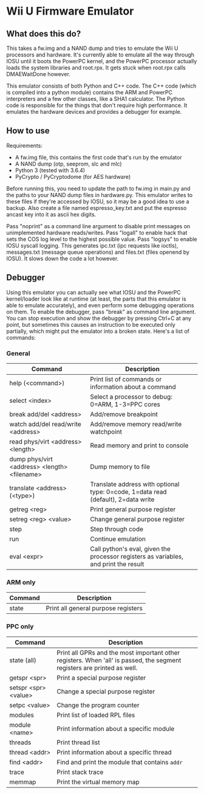 # Wii U Firmware Emulator
## What does this do?
This takes a fw.img and a NAND dump and tries to emulate the Wii U processors and hardware. It's currently able to emulate all the way through IOSU until it boots the PowerPC kernel, and the PowerPC processor actually loads the system libraries and root.rpx. It gets stuck when root.rpx calls DMAEWaitDone however.

This emulator consists of both Python and C++ code. The C++ code (which is compiled into a python module) contains the ARM and PowerPC interpreters and a few other classes, like a SHA1 calculator. The Python code is responsible for the things that don't require high performance. It emulates the hardware devices and provides a debugger for example.

## How to use
Requirements:
* A fw.img file, this contains the first code that's run by the emulator
* A NAND dump (otp, seeprom, slc and mlc)
* Python 3 (tested with 3.6.4)
* PyCrypto / PyCryptodome (for AES hardware)

Before running this, you need to update the path to fw.img in main.py and the paths to your NAND dump files in hardware.py. This emulator writes to these files if they're accessed by IOSU, so it may be a good idea to use a backup. Also create a file named espresso_key.txt and put the espresso ancast key into it as ascii hex digits.

Pass "noprint" as a command line argument to disable print messages on unimplemented hardware reads/writes. Pass "logall" to enable hack that sets the COS log level to the highest possible value. Pass "logsys" to enable IOSU syscall logging. This generates ipc.txt (ipc requests like ioctls), messages.txt (message queue operations) and files.txt (files openend by IOSU). It slows down the code a lot however.

## Debugger
Using this emulator you can actually see what IOSU and the PowerPC kernel/loader look like at runtime (at least, the parts that this emulator is able to emulate accurately), and even perform some debugging operations on them. To enable the debugger, pass "break" as command line argument. You can stop execution and show the debugger by pressing Ctrl+C at any point, but sometimes this causes an instruction to be executed only partially, which might put the emulator into a broken state. Here's a list of commands:

### General
| Command | Description |
| --- | --- |
| help (&lt;command&gt;) | Print list of commands or information about a command |
| select &lt;index&gt; | Select a processor to debug: 0=ARM, 1-3=PPC cores |
| break add/del &lt;address&gt; | Add/remove breakpoint |
| watch add/del read/write &lt;address&gt; | Add/remove memory read/write watchpoint |
| read phys/virt &lt;address&gt; &lt;length&gt; | Read memory and print to console |
| dump phys/virt &lt;address&gt; &lt;length&gt; &lt;filename&gt; | Dump memory to file |
| translate &lt;address&gt; (&lt;type&gt;) | Translate address with optional type: 0=code, 1=data read (default), 2=data write |
| getreg &lt;reg&gt; | Print general purpose register |
| setreg &lt;reg&gt; &lt;value&gt; | Change general purpose register |
| step | Step through code |
| run | Continue emulation |
| eval &lt;expr&gt; | Call python's eval, given the processor registers as variables, and print the result |

### ARM only
| Command | Description |
| --- | --- |
| state | Print all general purpose registers |

### PPC only
| Command | Description |
| --- | --- |
| state (all) | Print all GPRs and the most important other registers. When 'all' is passed, the segment registers are printed as well. |
| getspr &lt;spr&gt; | Print a special purpose register |
| setspr &lt;spr&gt; &lt;value&gt; | Change a special purpose register |
| setpc &lt;value&gt; | Change the program counter |
| modules | Print list of loaded RPL files |
| module &lt;name&gt; | Print information about a specific module |
| threads | Print thread list |
| thread &lt;addr&gt; | Print information about a specific thread |
| find &lt;addr&gt; | Find and print the module that contains `addr` |
| trace | Print stack trace |
| memmap | Print the virtual memory map |
